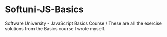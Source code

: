# Softuni-JS-Basics
Software University - JavaScript Basics Course / 
These are all the exercise solutions from the Basics course I wrote myself. 
